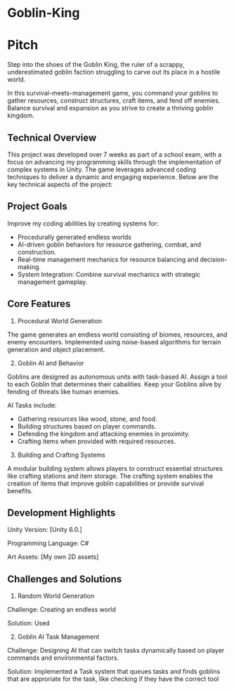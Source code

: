 # Goblin-King
 
# Pitch

Step into the shoes of the Goblin King, the ruler of a scrappy, underestimated goblin faction struggling to carve out its place in a hostile world. 

In this survival-meets-management game, you command your goblins to gather resources, construct structures, craft items, and fend off enemies. Balance survival and expansion as you strive to create a thriving goblin kingdom.

## Technical Overview

This project was developed over 7 weeks as part of a school exam, with a focus on advancing my programming skills through the implementation of complex systems in Unity. The game leverages advanced coding techniques to deliver a dynamic and engaging experience. Below are the key technical aspects of the project:

## Project Goals

Improve my coding abilities by creating systems for:
- Procedurally generated endless worlds
- AI-driven goblin behaviors for resource gathering, combat, and construction.
- Real-time management mechanics for resource balancing and decision-making.
- System Integration: Combine survival mechanics with strategic management gameplay.

## Core Features

1. Procedural World Generation

The game generates an endless world consisting of biomes, resources, and enemy encounters.
Implemented using noise-based algorithms for terrain generation and object placement.

2. Goblin AI and Behavior

Goblins are designed as autonomous units with task-based AI.
Assign a tool to each Goblin that determines their cabalities.
Keep your Goblins alive by fending of threats like human enemies.

AI Tasks include:
- Gathering resources like wood, stone, and food.
- Building structures based on player commands.
- Defending the kingdom and attacking enemies in proximity.
- Crafting items when provided with required resources.

3. Building and Crafting Systems

A modular building system allows players to construct essential structures like crafting stations and item storage.
The crafting system enables the creation of items that improve goblin capabilities or provide survival benefits.

## Development Highlights

Unity Version: [Unity 6.0.]

Programming Language: C#

Art Assets: [My own 2D assets]


## Challenges and Solutions

1. Random World Generation

Challenge: Creating an endless world

Solution: Used 

2. Goblin AI Task Management

Challenge: Designing AI that can switch tasks dynamically based on player commands and environmental factors.

Solution: Implemented a Task system that queues tasks and finds goblins that are approriate for the task, like checking if they have the correct tool